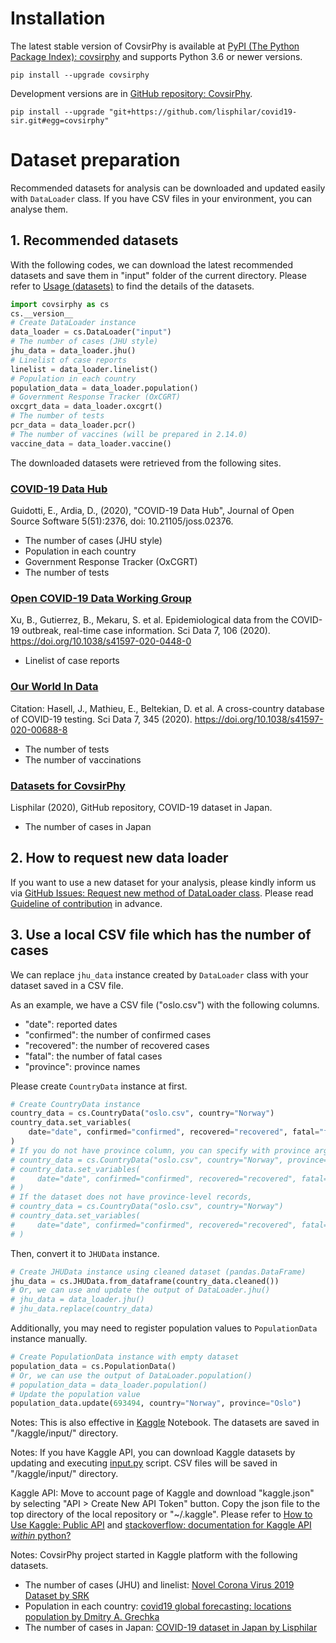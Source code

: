 # Installation
The latest stable version of CovsirPhy is available at [PyPI (The Python Package Index): covsirphy](https://pypi.org/project/covsirphy/) and supports Python 3.6 or newer versions.

```
pip install --upgrade covsirphy
```

Development versions are in [GitHub repository: CovsirPhy](https://github.com/lisphilar/covid19-sir).

```
pip install --upgrade "git+https://github.com/lisphilar/covid19-sir.git#egg=covsirphy"
```

# Dataset preparation
Recommended datasets for analysis can be downloaded and updated easily with `DataLoader` class. If you have CSV files in your environment, you can analyse them.

## 1. Recommended datasets
With the following codes,  we can download the latest recommended datasets and save them in "input" folder of the current directory. Please refer to [Usage (datasets)](https://lisphilar.github.io/covid19-sir/usage_dataset.html) to find the details of the datasets.

```Python
import covsirphy as cs
cs.__version__
# Create DataLoader instance
data_loader = cs.DataLoader("input")
# The number of cases (JHU style)
jhu_data = data_loader.jhu()
# Linelist of case reports
linelist = data_loader.linelist()
# Population in each country
population_data = data_loader.population()
# Government Response Tracker (OxCGRT)
oxcgrt_data = data_loader.oxcgrt()
# The number of tests
pcr_data = data_loader.pcr()
# The number of vaccines (will be prepared in 2.14.0)
vaccine_data = data_loader.vaccine()
```

The downloaded datasets were retrieved from the following sites.

### [COVID-19 Data Hub](https://covid19datahub.io/)
Guidotti, E., Ardia, D., (2020), "COVID-19 Data Hub", Journal of Open Source Software 5(51):2376, doi: 10.21105/joss.02376.

- The number of cases (JHU style)
- Population in each country
- Government Response Tracker (OxCGRT)
- The number of tests

### [Open COVID-19 Data Working Group](https://github.com/beoutbreakprepared/nCoV2019)
Xu, B., Gutierrez, B., Mekaru, S. et al. Epidemiological data from the COVID-19 outbreak, real-time case information. Sci Data 7, 106 (2020). https://doi.org/10.1038/s41597-020-0448-0

- Linelist of case reports

### [Our World In Data](https://github.com/owid/covid-19-data/tree/master/public/data)
Citation: Hasell, J., Mathieu, E., Beltekian, D. et al. A cross-country database of COVID-19 testing. Sci Data 7, 345 (2020). https://doi.org/10.1038/s41597-020-00688-8

- The number of tests
- The number of vaccinations

### [Datasets for CovsirPhy](https://github.com/lisphilar/covid19-sir/tree/master/data)
Lisphilar (2020), GitHub repository, COVID-19 dataset in Japan.  

- The number of cases in Japan

## 2. How to request new data loader
If you want to use a new dataset for your analysis, please kindly inform us via [GitHub Issues: Request new method of DataLoader class](https://github.com/lisphilar/covid19-sir/issues/new/?template=request-new-method-of-dataloader-class.md). Please read [Guideline of contribution](https://lisphilar.github.io/covid19-sir/CONTRIBUTING.html) in advance.

## 3. Use a local CSV file which has the number of cases
We can replace `jhu_data` instance created by `DataLoader` class with your dataset saved in a CSV file.

As an example, we have a CSV file ("oslo.csv") with the following columns.

- "date": reported dates
- "confirmed": the number of confirmed cases
- "recovered": the number of recovered cases
- "fatal": the number of fatal cases
- "province": province names

Please create `CountryData` instance at first.

```Python
# Create CountryData instance
country_data = cs.CountryData("oslo.csv", country="Norway")
country_data.set_variables(
    date="date", confirmed="confirmed", recovered="recovered", fatal="fatal", province="province",
)
# If you do not have province column, you can specify with province argument
# country_data = cs.CountryData("oslo.csv", country="Norway", province="Oslo")
# country_data.set_variables(
#     date="date", confirmed="confirmed", recovered="recovered", fatal="fatal",
# )
# If the dataset does not have province-level records,
# country_data = cs.CountryData("oslo.csv", country="Norway")
# country_data.set_variables(
#     date="date", confirmed="confirmed", recovered="recovered", fatal="fatal",
# )
```

Then, convert it to `JHUData` instance.

```Python
# Create JHUData instance using cleaned dataset (pandas.DataFrame)
jhu_data = cs.JHUData.from_dataframe(country_data.cleaned())
# Or, we can use and update the output of DataLoader.jhu()
# jhu_data = data_loader.jhu()
# jhu_data.replace(country_data)
```

Additionally, you may need to register population values to `PopulationData` instance manually.

```Python
# Create PopulationData instance with empty dataset
population_data = cs.PopulationData()
# Or, we can use the output of DataLoader.population()
# population_data = data_loader.population()
# Update the population value
population_data.update(693494, country="Norway", province="Oslo")
```

Notes:
This is also effective in [Kaggle](https://www.kaggle.com/) Notebook. The datasets are saved in "/kaggle/input/" directory.

Notes:
If you have Kaggle API, you can download Kaggle datasets by updating and executing [input.py](https://github.com/lisphilar/covid19-sir/blob/master/input.py) script. CSV files will be saved in "/kaggle/input/" directory.

Kaggle API: Move to account page of Kaggle and download "kaggle.json" by selecting "API > Create New API Token" button. Copy the json file to the top directory of the local repository or "~/.kaggle". Please refer to [How to Use Kaggle: Public API](https://www.kaggle.com/docs/api) and [stackoverflow: documentation for Kaggle API *within* python?](https://stackoverflow.com/questions/55934733/documentation-for-kaggle-api-within-python#:~:text=Here%20are%20the%20steps%20involved%20in%20using%20the%20Kaggle%20API%20from%20Python.&text=Go%20to%20your%20Kaggle%20account,json%20will%20be%20downloaded)

Notes:
CovsirPhy project started in Kaggle platform with the following datasets.

- The number of cases (JHU) and linelist: [Novel Corona Virus 2019 Dataset by SRK](https://www.kaggle.com/sudalairajkumar/novel-corona-virus-2019-dataset)
- Population in each country:  [covid19 global forecasting: locations population by Dmitry A. Grechka](https://www.kaggle.com/dgrechka/covid19-global-forecasting-locations-population)
- The number of cases in Japan: [COVID-19 dataset in Japan by Lisphilar](https://www.kaggle.com/lisphilar/covid19-dataset-in-japan)
